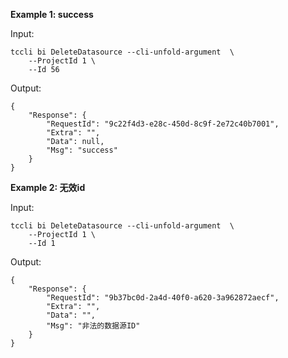 **Example 1: success**



Input: 

```
tccli bi DeleteDatasource --cli-unfold-argument  \
    --ProjectId 1 \
    --Id 56
```

Output: 
```
{
    "Response": {
        "RequestId": "9c22f4d3-e28c-450d-8c9f-2e72c40b7001",
        "Extra": "",
        "Data": null,
        "Msg": "success"
    }
}
```

**Example 2: 无效id**



Input: 

```
tccli bi DeleteDatasource --cli-unfold-argument  \
    --ProjectId 1 \
    --Id 1
```

Output: 
```
{
    "Response": {
        "RequestId": "9b37bc0d-2a4d-40f0-a620-3a962872aecf",
        "Extra": "",
        "Data": "",
        "Msg": "非法的数据源ID"
    }
}
```

